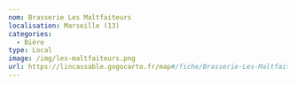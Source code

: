 ```yaml
---
nom: Brasserie Les Maltfaiteurs
localisation: Marseille (13)
categories:
  - Bière
type: Local
image: /img/les-maltfaiteurs.png
url: https://lincassable.gogocarto.fr/map#/fiche/Brasserie-Les-Maltfaiteurs/L/
---
```

